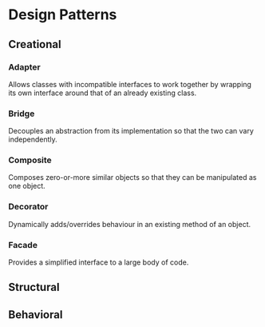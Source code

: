 # Design Patterns
## Creational
### Adapter
Allows classes with incompatible interfaces to work together by wrapping its own interface around that of an already existing class.

### Bridge
Decouples an abstraction from its implementation so that the two can vary independently.

### Composite
Composes zero-or-more similar objects so that they can be manipulated as one object.

### Decorator
Dynamically adds/overrides behaviour in an existing method of an object.

### Facade
Provides a simplified interface to a large body of code.

## Structural


## Behavioral


